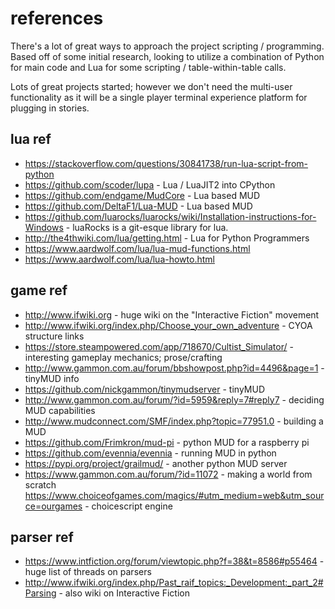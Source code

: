 # references

There's a lot of great ways to approach the project scripting / programming. Based off of some initial research, looking to utilize a combination of Python for main code and Lua for some scripting / table-within-table calls.

Lots of great projects started; however we don't need the multi-user functionality as it will be a single player terminal experience platform for plugging in stories.

## lua ref

- https://stackoverflow.com/questions/30841738/run-lua-script-from-python
- https://github.com/scoder/lupa - Lua / LuaJIT2 into CPython
- https://github.com/endgame/MudCore - Lua based MUD
- https://github.com/DeltaF1/Lua-MUD - Lua based MUD
- https://github.com/luarocks/luarocks/wiki/Installation-instructions-for-Windows - luaRocks is a git-esque library for lua.
- http://the4thwiki.com/lua/getting.html - Lua for Python Programmers
- https://www.aardwolf.com/lua/lua-mud-functions.html
- https://www.aardwolf.com/lua/lua-howto.html

## game ref

- http://www.ifwiki.org - huge wiki on the "Interactive Fiction" movement
- http://www.ifwiki.org/index.php/Choose_your_own_adventure - CYOA structure links
- https://store.steampowered.com/app/718670/Cultist_Simulator/ - interesting gameplay mechanics; prose/crafting
- http://www.gammon.com.au/forum/bbshowpost.php?id=4496&page=1 - tinyMUD info
- https://github.com/nickgammon/tinymudserver - tinyMUD
- http://www.gammon.com.au/forum/?id=5959&reply=7#reply7 - deciding MUD capabilities
- http://www.mudconnect.com/SMF/index.php?topic=77951.0 - building a MUD
- https://github.com/Frimkron/mud-pi - python MUD for a raspberry pi
- https://github.com/evennia/evennia - running MUD in python
- https://pypi.org/project/grailmud/ - another python MUD server
- https://www.gammon.com.au/forum/?id=11072 - making a world from scratch
https://www.choiceofgames.com/magics/#utm_medium=web&utm_source=ourgames - choicescript engine

## parser ref

- https://www.intfiction.org/forum/viewtopic.php?f=38&t=8586#p55464 - huge list of threads on parsers
- http://www.ifwiki.org/index.php/Past_raif_topics:_Development:_part_2#Parsing - also wiki on Interactive Fiction

